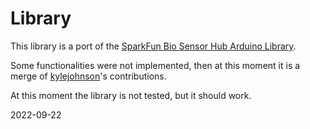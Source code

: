 # Library

This library is a port of the [SparkFun Bio Sensor Hub Arduino Library](https://github.com/sparkfun/SparkFun_Bio_Sensor_Hub_Library).

Some functionalities were not implemented, then at this moment it is a merge of [kylejohnson](https://github.com/kylejohnson/SparkFun_Bio_Sensor_Hub_Library/tree/0441fab854fba4ee8f3f7e1fac4cc5be012297a4)'s contributions.

At this moment the library is not tested, but it should work.

2022-09-22
